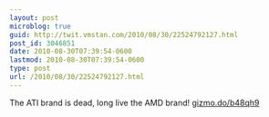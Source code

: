 ```yaml
---
layout: post
microblog: true
guid: http://twit.vmstan.com/2010/08/30/22524792127.html
post_id: 3046851
date: 2010-08-30T07:39:54-0600
lastmod: 2010-08-30T07:39:54-0600
type: post
url: /2010/08/30/22524792127.html
---
```

The ATI brand is dead, long live the AMD brand!  [gizmo.do/b48qh9](http://gizmo.do/b48qh9)
